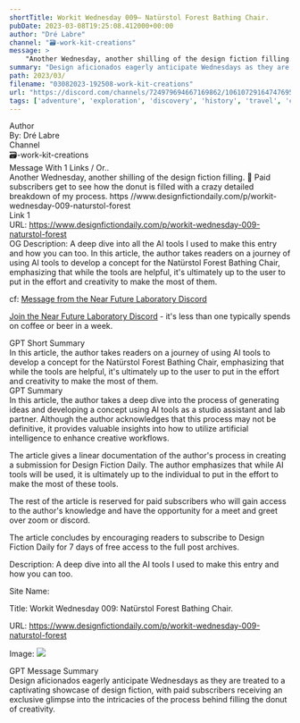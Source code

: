 ```yaml
---
shortTitle: Workit Wednesday 009— Natürstol Forest Bathing Chair.
pubDate: 2023-03-08T19:25:08.412000+00:00
author: "Dré Labre"
channel: "🗃-work-kit-creations"
message: >
    "Another Wednesday, another shilling of the design fiction filling. 🍩  Paid subscribers get to see how the donut is filled with a crazy detailed breakdown of my process. https //www.designfictiondaily.com/p/workit-wednesday-009-naturstol-forest"
summary: "Design aficionados eagerly anticipate Wednesdays as they are treated to a captivating showcase of design fiction, with paid subscribers receiving an exclusive glimpse into the intricacies of the process behind filling the donut of creativity."
path: 2023/03/
filename: "03082023-192508-work-kit-creations"
url: "https://discord.com/channels/724979694667169862/1061072916474769580/1083108159545167912"
tags: ['adventure', 'exploration', 'discovery', 'history', 'travel', 'culture', 'nature', 'wildlife', 'storytelling', 'education']
---
```

<div class="metadata-title-header pt-3 pb-3 pl-2">Author</div>    
<div class="bg-gray-200 p-4 rounded-md mb-4">   
By: Dré Labre
</div>

<div class="metadata-title-header pt-3 pb-3 pl-2">Channel</div>    
<div class="bg-gray-200 p-4 rounded-md mb-4">   
🗃-work-kit-creations</span>
</div>

<div class="metadata-title-header pt-3 pb-3 pl-2">Message  With 1 Links / Or..</div>    
<div class="human-content-container">  



<div class="mb-4" style="font-family: var(--font-family-peak);">Another Wednesday, another shilling of the design fiction filling.
🍩 
Paid subscribers get to see how the donut is filled with a crazy detailed breakdown of my process.
https //www.designfictiondaily.com/p/workit-wednesday-009-naturstol-forest</div>

<div class="">Link 1</div> 
<div class="">URL: <a href="https://www.designfictiondaily.com/p/workit-wednesday-009-naturstol-forest">https://www.designfictiondaily.com/p/workit-wednesday-009-naturstol-forest</a></div>
OG Description: A deep dive into all the AI tools I used to make this entry and how you can too.  <!-- Example: Display each item in a paragraph -->
In this article, the author takes readers on a journey of using AI tools to develop a concept for the Natürstol Forest Bathing Chair, emphasizing that while the tools are helpful, it's ultimately up to the user to put in the effort and creativity to make the most of them.



<!-- 
URL: https://www.designfictiondaily.com/p/workit-wednesday-009-naturstol-forest
Description A deep dive into all the AI tools I used to make this entry and how you can too.
 -->
</div>



cf: <a href="">Message from the Near Future Laboratory Discord</a>

<a href="">Join the Near Future Laboratory Discord</a> - it's less than one typically spends on coffee or beer in a week. 



<div class="metadata-title-header pt-3 pb-3 pl-2">GPT Short Summary</div>
<div class="robot-content-container">
In this article, the author takes readers on a journey of using AI tools to develop a concept for the Natürstol Forest Bathing Chair, emphasizing that while the tools are helpful, it's ultimately up to the user to put in the effort and creativity to make the most of them.
</div>

<div class="metadata-title-header pt-3 pb-3 pl-2">GPT Summary</div>
<div class="robot-content-container">
In this article, the author takes a deep dive into the process of generating ideas and developing a concept using AI tools as a studio assistant and lab partner. Although the author acknowledges that this process may not be definitive, it provides valuable insights into how to utilize artificial intelligence to enhance creative workflows. 

The article gives a linear documentation of the author's process in creating a submission for Design Fiction Daily. The author emphasizes that while AI tools will be used, it is ultimately up to the individual to put in the effort to make the most of these tools. 

The rest of the article is reserved for paid subscribers who will gain access to the author's knowledge and have the opportunity for a meet and greet over zoom or discord. 

The article concludes by encouraging readers to subscribe to Design Fiction Daily for 7 days of free access to the full post archives.
</div>

<!-- Summary:  A deep dive into all the AI tools I used to make this entry and how you can too . How to get inspired by, improvise and implement with artificial intelligence to power-up your work . -->

<!-- ['adventure', 'exploration', 'discovery', 'history', 'travel', 'culture', 'nature', 'wildlife', 'storytelling', 'education'] -->

<!-- <div class="bg-gray-400"> {'og:url': 'https://www.designfictiondaily.com/p/workit-wednesday-009-naturstol-forest', 'og:type': 'article', 'og:title': 'Workit Wednesday 009: Natürstol Forest Bathing Chair.', 'og:description': 'A deep dive into all the AI tools I used to make this entry and how you can too.', 'og:image': 'https://substackcdn.com/image/fetch/w_1200,h_600,c_fill,f_jpg,q_auto:good,fl_progressive:steep,g_auto/https%3A%2F%2Fsubstack-post-media.s3.amazonaws.com%2Fpublic%2Fimages%2F2b4559b2-8070-449b-a0d5-807427510e06_2200x1039.jpeg'} </div> -->

Description: A deep dive into all the AI tools I used to make this entry and how you can too.

Site Name: 

Title: Workit Wednesday 009: Natürstol Forest Bathing Chair.

URL: https://www.designfictiondaily.com/p/workit-wednesday-009-naturstol-forest

Image: <img src="https://substackcdn.com/image/fetch/w_1200,h_600,c_fill,f_jpg,q_auto:good,fl_progressive:steep,g_auto/https%3A%2F%2Fsubstack-post-media.s3.amazonaws.com%2Fpublic%2Fimages%2F2b4559b2-8070-449b-a0d5-807427510e06_2200x1039.jpeg" width="" height=""/>




<div class="metadata-title-header pt-3 pb-3 pl-2">GPT Message Summary</div>    
<div class="robot-content-container">
Design aficionados eagerly anticipate Wednesdays as they are treated to a captivating showcase of design fiction, with paid subscribers receiving an exclusive glimpse into the intricacies of the process behind filling the donut of creativity.
</div>
</div>
